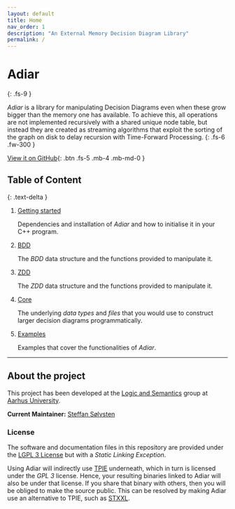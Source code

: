 ```yaml
---
layout: default
title: Home
nav_order: 1
description: "An External Memory Decision Diagram Library"
permalink: /
---
```


# Adiar
{: .fs-9 }

_Adiar_ is a library for manipulating Decision Diagrams even when these grow
bigger than the memory one has available. To achieve this, all operations are
not implemented recursively with a shared unique node table, but instead they
are created as streaming algorithms that exploit the sorting of the graph on
disk to delay recursion with Time-Forward Processing.
{: .fs-6 .fw-300 }

[View it on GitHub](https://github.com/ssoelvsten/adiar){: .btn .fs-5 .mb-4 .mb-md-0 }

## Table of Content
{: .text-delta }

1. [Getting started](getting_started)

   Dependencies and installation of _Adiar_ and how to initialise it in your C++
   program.

2. [BDD](bdd)

   The _BDD_ data structure and the functions provided to manipulate it.

3. [ZDD](zdd)

   The _ZDD_ data structure and the functions provided to manipulate it.

4. [Core](core)

   The underlying _data types_ and _files_ that you would use to construct
   larger decision diagrams programmatically.
   
5. [Examples](examples)

   Examples that cover the functionalities of _Adiar_.

---

## About the project

This project has been developed at the [Logic and Semantics](https://logsem.github.io/)
group at [Aarhus University](https://cs.au.dk).

**Current Maintainer:** [Steffan Sølvsten](mailto:soelvsten@cs.au.dk)

### License
The software and documentation files in this repository are provided under the
[LGPL 3 License](https://www.gnu.org/licenses/lgpl-3.0.en.html) but with a
_Static Linking Exception_.

Using Adiar will indirectly use [TPIE](https://github.com/thomasmoelhave/tpie)
underneath, which in turn is licensed under the _GPL 3_ license. Hence, your
resulting binaries linked to Adiar will also be under that license. If you share
that binary with others, then you will be obliged to make the source public.
This can be resolved by making Adiar use an alternative to TPIE, such as
[STXXL](https://github.com/stxxl/stxxl).
